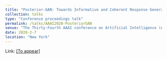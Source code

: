 ```yaml
---
title: "Posterior-GAN: Towards Informative and Coherent Response Generation with Posterior Generative Adversarial Network"
collection: talks
type: "Conference proceedings talk"
permalink: /talks/AAAI2020-PosteriorGAN
venue: "The Thirty-Fourth AAAI conference on Artificial Intelligence (AAAI-20)"
date: 2020-2-7
location: "New York"
---
```


Link: [[To appear]]()
